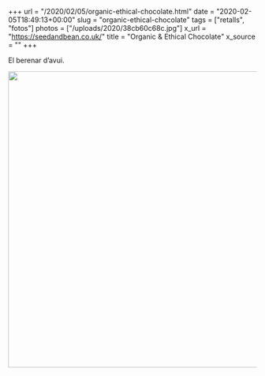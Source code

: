 +++
url = "/2020/02/05/organic-ethical-chocolate.html"
date = "2020-02-05T18:49:13+00:00"
slug = "organic-ethical-chocolate"
tags = ["retalls", "fotos"]
photos = ["/uploads/2020/38cb60c68c.jpg"]
x_url = "https://seedandbean.co.uk/"
title = "Organic & Ethical Chocolate"
x_source = ""
+++

El berenar d’avui.

<img src="/uploads/2020/38cb60c68c.jpg" width="600" height="600" alt="" />

